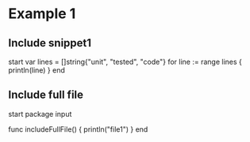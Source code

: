 # Example 1

## Include snippet1

<!-- insertSnippet[snippet1] -->
start
	var lines = []string{"unit", "tested", "code"}
	for line := range lines {
		println(line)
	}
end
<!-- /insertSnippet -->

## Include full file

<!-- insertFile[file1.go] -->
start
package input

func includeFullFile() {
	println("file1")
}
end
<!-- /insertFile -->